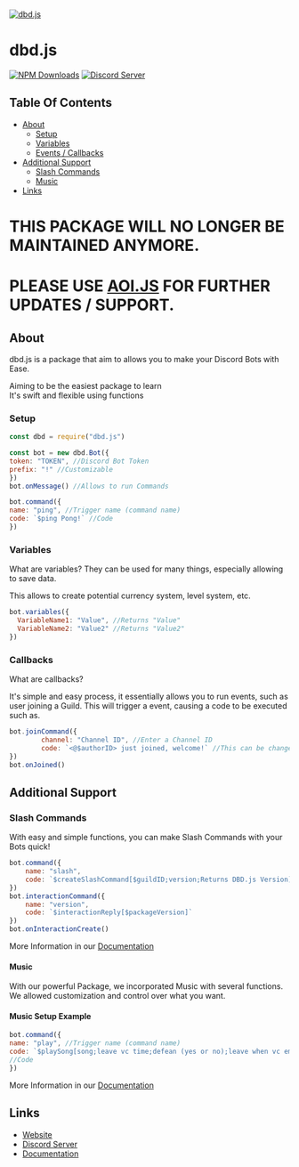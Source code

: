   <br />
    <p>
    <a href="https://aoi.leref.ga"><img src="https://cdn.discordapp.com/attachments/804505335397744650/816746774571515914/dbdjs.png" alt="dbd.js" /></a>
  </p>

# dbd.js
[![NPM Downloads](https://img.shields.io/npm/dt/dbd.js.svg?maxAge=3600)](https://www.npmjs.com/package/dbd.js)
[![Discord Server](https://img.shields.io/discord/773352845738115102?color=5865F2&logo=discord&logoColor=white)](https://discord.gg/HMUfMXDQsV)

## Table Of Contents
- [About](#about)
  - [Setup](#setup)
  - [Variables](#variables)
  - [Events / Callbacks](#callbacks)
- [Additional Support](#methods)
  - [Slash Commands](#slash-commands)
  - [Music](#music)
- [Links](#links)

# THIS PACKAGE WILL NO LONGER BE MAINTAINED ANYMORE.
# PLEASE USE [AOI.JS](https://www.npmjs.com/package/aoi.js) FOR FURTHER UPDATES / SUPPORT.

## About
dbd.js is a package that aim to allows you to make your Discord Bots with Ease.

Aiming to be the easiest package to learn <br>
It's swift and flexible using functions </br>

### Setup

```js
const dbd = require("dbd.js")

const bot = new dbd.Bot({
token: "TOKEN", //Discord Bot Token
prefix: "!" //Customizable
})
bot.onMessage() //Allows to run Commands

bot.command({
name: "ping", //Trigger name (command name)
code: `$ping Pong!` //Code
})
```

### Variables

What are variables? They can be used for many things, especially allowing to save data.

This allows to create potential currency system, level system, etc.

```js
bot.variables({
  VariableName1: "Value", //Returns "Value"
  VariableName2: "Value2" //Returns "Value2"
})
```

### Callbacks

What are callbacks?

It's simple and easy process, it essentially allows you to run events, such as user joining a Guild.
This will trigger a event, causing a code to be executed such as.

```js
bot.joinCommand({
        channel: "Channel ID", //Enter a Channel ID
        code: `<@$authorID> just joined, welcome!` //This can be changed
})
bot.onJoined()
```

## Additional Support

### Slash Commands

With easy and simple functions, you can make Slash Commands with your Bots quick!

```js
bot.command({
    name: "slash",
    code: `$createSlashCommand[$guildID;version;Returns DBD.js Version]`
})
bot.interactionCommand({
    name: "version", 
    code: `$interactionReply[$packageVersion]`
})
bot.onInteractionCreate()
```

More Information in our [Documentation](https://aoi.leref.ga/v/aoi.js-v5/guide/advanced-guides/slash-commands)

#### Music

With our powerful Package, we incorporated Music with several functions.
We allowed customization and control over what you want.


#### Music Setup Example

```js
bot.command({
name: "play", //Trigger name (command name)
code: `$playSong[song;leave vc time;defean (yes or no);leave when vc empty (yes/no);error]`
//Code
})
```

More Information in our [Documentation](https://aoi.leref.ga/v/aoi.js-v5/guide/advanced-guides/music)

## Links

- [Website](https://dbd.js.org)
- [Discord Server](https://discord.gg/HMUfMXDQsV)
- [Documentation](https://aoi.leref.ga)